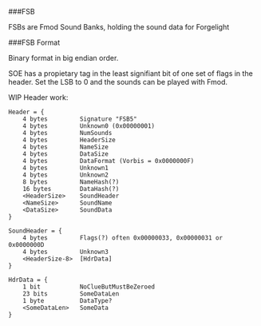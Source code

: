 ###FSB 

FSBs are Fmod Sound Banks, holding the sound data for Forgelight

###FSB Format

Binary format in big endian order.


SOE has a propietary tag in the least signifiant bit of one set of flags in the header.  Set the LSB to 0 and the sounds can be played with Fmod.


WIP Header work:
```
Header = {
    4 bytes         Signature "FSB5"
    4 bytes         Unknown0 (0x00000001)
    4 bytes         NumSounds
    4 bytes         HeaderSize
    4 bytes         NameSize
    4 bytes         DataSize
    4 bytes         DataFormat (Vorbis = 0x0000000F)
    4 bytes         Unknown1
    4 bytes         Unknown2
    8 bytes         NameHash(?)
    16 bytes        DataHash(?)
    <HeaderSize>    SoundHeader
    <NameSize>      SoundName
    <DataSize>      SoundData
}

SoundHeader = {
    4 bytes         Flags(?) often 0x00000033, 0x00000031 or 0x0000000D
    4 bytes         Unknown3
    <HeaderSize-8>  [HdrData]
}

HdrData = {
    1 bit           NoClueButMustBeZeroed
    23 bits         SomeDataLen
    1 byte          DataType?
    <SomeDataLen>   SomeData
}
```